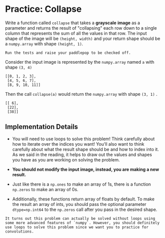 # Practice: Collapse

Write a function called `collapse` that takes a **grayscale**  **image** as a parameter and returns the result of "collapsing" each row down to a single column that represents the sum of all the values in that row. The input shape of the image will be `(height, width)` and your return shape should be a `numpy.array` with shape `(height, 1)`.

```
Run the tests and raise your paddlepop to be checked off.
```

Consider the input image is represented by the `numpy.array` named `a` with shape `(3, 4)`

```text
[[0, 1, 2, 3],
 [4, 5, 6, 7],
 [8, 9, 10, 11]]
```

Then the call `collapse(a)` would return the `numpy.array` with shape `(3, 1)` .

```text
[[ 6],
 [22],
 [38]]
```

##  Implementation Details

-  You will need to use loops to solve this problem! Think carefully about how to iterate over the indices you want! You'll also want to think carefully about what the result shape should be and how to index into it. As we said in the reading, it helps to draw out the values and shapes you have as you are working on solving the problem.

-  **You should not modify the input image, instead, you are making a new result.**

-  Just like there is a `np.ones`  to make an array of 1s, there is a function `np.zeros` to make an array of 0s.

-  Additionally, these functions return array of floats by default. To make the result an array of ints, you should pass the optional parameter `dtype=np.int64` to the `np.zeros` call after you pass in the desired shape.

```
It turns out this problem can actually be solved without loops using some more advanced features of `numpy`. However, you should definitely use loops to solve this problem since we want you to practice for convolutions.
```

